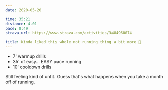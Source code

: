 ```yaml
---
date: 2020-05-20

time: 35:21
distance: 4.01
pace: 8:49
strava_url: https://www.strava.com/activities/3484960074

title: Kinda liked this whole not running thing a bit more 🥺
---
```


- 7' warmup drills
- 35' of easy... EASY pace running
- 10' cooldown drills

Still feeling kind of unfit. Guess that's what happens when you take a month off of running. 